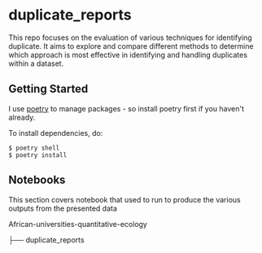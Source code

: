 # duplicate_reports
 This repo focuses on the evaluation of various techniques for identifying duplicate. It aims to explore and compare different methods to determine which approach is most effective in identifying and handling duplicates within a dataset.
 
## Getting Started

 I use [poetry](https://python-poetry.org/) to manage packages - so install poetry first if you haven't already.

To install dependencies, do:

```
$ poetry shell
$ poetry install
```
 
## Notebooks
This section covers notebook that used to run to produce the various outputs  from the presented data

African-universities-quantitative-ecology

├── duplicate_reports
 
